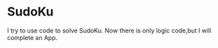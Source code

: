 # SudoKu
I try to use code to solve SudoKu.
Now there is only logic code,but I will complete an App.
